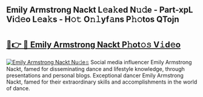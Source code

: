 ## Emily Armstrong Nackt L𝚎a𝚔ed N𝚞𝚍e - Part-xpL Vi𝚍𝚎o L𝚎a𝚔s - H𝚘𝚝 O𝚗𝚕yf𝚊ns P𝚑𝚘tos QTojn

# <h2><a href="http://kfc6wko.oniu.top/?m=Emily+Armstrong+Nackt">🔗👉 🔴 Emily Armstrong Nackt P𝚑ot𝚘𝚜 V𝚒d𝚎o</a></h2>

[![Emily Armstrong Nackt Nu𝚍e𝚜](https://i.imgur.com/0qMVB7G.gif)](http://kfc6wko.oniu.top/?m=Emily+Armstrong+Nackt)
Social media influencer Emily Armstrong Nackt, famed for disseminating dance and lifestyle knowledge, through presentations and personal blogs. Exceptional dancer Emily Armstrong Nackt, famed for their extraordinary skills and accomplishments in the world of dance.  
